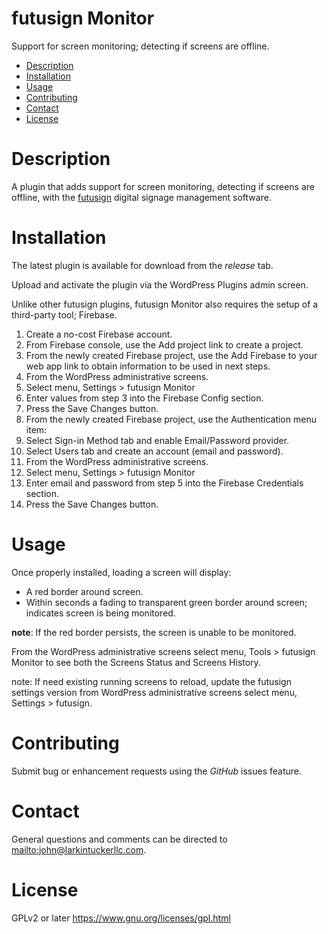 futusign Monitor
====
Support for screen monitoring; detecting if screens are offline.

- [Description](#description)
- [Installation](#installation)
- [Usage](#usage)
- [Contributing](#contributing)
- [Contact](#contact)
- [License](#license)

Description
===

A plugin that adds support for screen monitoring, detecting if screens are offline, with the [futusign](https://github.com/larkintuckerllc/futusign-wordpress)
digital signage management software.

Installation
====

The latest plugin is available for download from the *release* tab.

Upload and activate the plugin via the WordPress Plugins admin screen.

Unlike other futusign plugins, futusign Monitor also requires the setup of a third-party tool; Firebase.

1. Create a no-cost Firebase account.
2. From Firebase console, use the Add project link to create a project.
3. From the newly created Firebase project, use the Add Firebase to your web app link to obtain information to be used in next steps.
4. From the WordPress administrative screens.
  1. Select menu, Settings > futusign Monitor
  2. Enter values from step 3 into the Firebase Config section.
  3. Press the Save Changes button.
5. From the newly created Firebase project, use the Authentication menu item:
  1. Select Sign-in Method tab and enable Email/Password provider.
  2. Select Users tab and create an account (email and password).
6. From the WordPress administrative screens.
  1. Select menu, Settings > futusign Monitor
  2. Enter email and password from step 5 into the Firebase Credentials section.
  3. Press the Save Changes button.

Usage
====
Once properly installed, loading a screen will display:
* A red border around screen.
* Within seconds a fading to transparent green border around screen; indicates screen is being monitored.

**note**: If the red border persists, the screen is unable to be monitored.

From the WordPress administrative screens select menu, Tools > futusign Monitor to see both the Screens Status and Screens History.

note: If need existing running screens to reload, update the futusign settings version from WordPress administrative screens select menu, Settings > futusign.

Contributing
====
Submit bug or enhancement requests using the *GitHub* issues feature.

Contact
====
General questions and comments can be directed to
<mailto:john@larkintuckerllc.com>.

License
====
GPLv2 or later <https://www.gnu.org/licenses/gpl.html>
